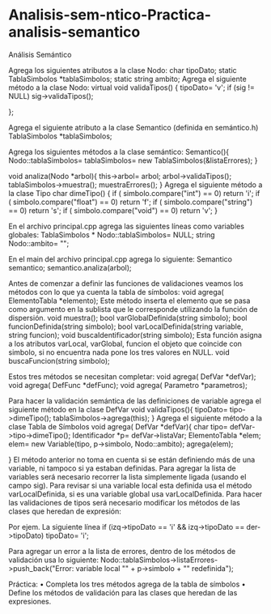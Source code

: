 # Analisis-sem-ntico-Practica-analisis-semantico
Análisis Semántico

Agrega los siguientes atributos a la clase Nodo:
char tipoDato;
static TablaSimbolos *tablaSimbolos;
static string ambito;
Agrega el siguiente método a la clase Nodo:
virtual void validaTipos() {
tipoDato= 'v';
if (sig != NULL) sig->validaTipos();

};

Agrega el siguiente atributo a la clase Semantico (definida en semántico.h)
TablaSimbolos *tablaSimbolos;

Agrega los siguientes métodos a la clase semántico:
Semantico(){
Nodo::tablaSimbolos= tablaSimbolos= new
TablaSimbolos(&listaErrores);
}

void analiza(Nodo *arbol){
this->arbol= arbol;
arbol->validaTipos();
tablaSimbolos->muestra();
muestraErrores();
}
Agrega el siguiente método a la clase Tipo
char dimeTipo() {
if ( simbolo.compare("int") == 0) return 'i';
if ( simbolo.compare("float") == 0) return 'f';
if ( simbolo.compare("string") == 0) return 's';
if ( simbolo.compare("void") == 0) return 'v';
}

En el archivo principal.cpp agrega las siguientes líneas como variables globales:
TablaSimbolos * Nodo::tablaSimbolos= NULL;
string Nodo::ambito= "";

En el main del archivo principal.cpp agrega lo siguiente:
Semantico semantico;
semantico.analiza(arbol);

Antes de comenzar a definir las funciones de validaciones veamos los métodos con lo que ya
cuenta la tabla de símbolos:
void agrega( ElementoTabla *elemento);
Este método inserta el elemento que se pasa como argumento en la sublista
que le corresponde utilizando la función de dispersión.
void muestra();
bool varGlobalDefinida(string simbolo);
bool funcionDefinida(string simbolo);
bool varLocalDefinida(string variable, string funcion);
void buscaIdentificador(string simbolo);
Esta función asigna a los atributos varLocal, varGlobal, funcion el
objeto que coincide con simbolo, si no encuentra nada pone los tres
valores en NULL.
void buscaFuncion(string simbolo);

Estos tres métodos se necesitan completar:
void agrega( DefVar *defVar);
void agrega( DefFunc *defFunc);
void agrega( Parametro *parametros);

Para hacer la validación semántica de las definiciones de variable agrega el siguiente método en la
clase DefVar
void validaTipos(){
tipoDato= tipo->dimeTipo();
tablaSimbolos->agrega(this);
}
Agrega el siguiente método a la clase Tabla de Símbolos
void agrega( DefVar *defVar){
char tipo= defVar->tipo->dimeTipo();
Identificador *p= defVar->listaVar;
ElementoTabla *elem;
elem= new Variable(tipo, p->simbolo, Nodo::ambito);
agrega(elem);

}
El método anterior no toma en cuenta si se están definiendo más de una variable, ni tampoco si ya
estaban definidas. Para agregar la lista de variables será necesario recorrer la lista simplemente
ligada (usando el campo sig). Para revisar si una variable local esta definida usa el método
varLocalDefinida, si es una variable global usa varLocalDefinida.
Para hacer las validaciones de tipos será necesario modificar los métodos de las clases que
heredan de expresión:

Por ejem. La siguiente línea
if (izq->tipoDato == 'i' && izq->tipoDato == der->tipoDato) tipoDato=
'i';

Para agregar un error a la lista de errores, dentro de los métodos de validación usa lo siguiente:
Nodo::tablaSimbolos->listaErrores->push_back("Error: variable local \"" +
p->simbolo + "\" redefinida");

Práctica:
• Completa los tres métodos agrega de la tabla de símbolos
• Define los métodos de validación para las clases que heredan de las expresiones.
